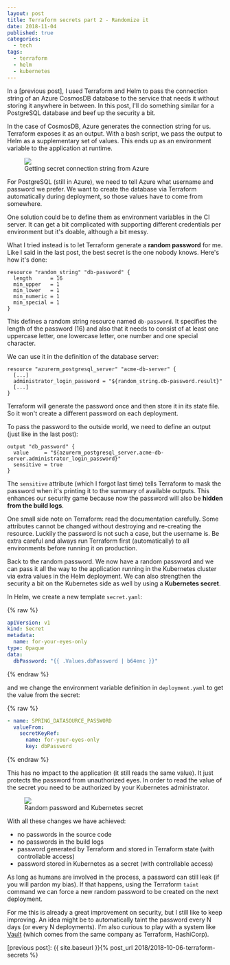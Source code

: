 ```yaml
---
layout: post
title: Terraform secrets part 2 - Randomize it
date: 2018-11-04
published: true
categories:
  - tech
tags:
  - terraform
  - helm
  - kubernetes
---
```


In a [previous post], I used Terraform and Helm to pass the connection string of an Azure
CosmosDB database to the service that needs it without storing it anywhere in
between. In this post, I'll do something similar for a PostgreSQL database and
beef up the security a bit.

In the case of CosmosDB, Azure generates the connection string for us. Terraform
exposes it as an output. With a bash script, we pass the output to Helm as a
supplementary set of values. This ends up as an environment variable to the
application at runtime.

<figure><img src="{{ site.baseurl }}/assets/2018/11/deployment-cosmosdb.png" /><figcaption>Getting secret connection string from Azure</figcaption></figure>

For PostgreSQL (still in Azure), we need to tell Azure what username and
password we prefer. We want to create the database via Terraform automatically
during deployment, so those values have to come from somewhere.

One solution could be to define them as environment variables in the CI server.
It can get a bit complicated with supporting different credentials per
environment but it's doable, although a bit messy.

What I tried instead is to let Terraform generate a **random password** for me.
Like I said in the last post, the best secret is the one nobody knows. Here's
how it's done:

```
resource "random_string" "db-password" {
  length      = 16
  min_upper   = 1
  min_lower   = 1
  min_numeric = 1
  min_special = 1
}
```

This defines a random string resource named `db-password`. It specifies the
length of the password (16) and also that it needs to consist of at least one
uppercase letter, one lowercase letter, one number and one special character.

We can use it in the definition of the database server:

```
resource "azurerm_postgresql_server" "acme-db-server" {
  [...]
  administrator_login_password = "${random_string.db-password.result}"
  [...]
}
```

Terraform will generate the password once and then store it in its state file.
So it won't create a different password on each deployment.

To pass the password to the outside world, we need to define an output (just
like in the last post):

```
output "db_password" {
  value     = "${azurerm_postgresql_server.acme-db-server.administrator_login_password}"
  sensitive = true
}
```

The `sensitive` attribute (which I forgot last time) tells Terraform to mask the
password when it's printing it to the summary of available outputs. This
enhances our security game because now the password will also be **hidden from
the build logs**.

One small side note on Terraform: read the documentation carefully. Some
attributes cannot be changed without destroying and re-creating the resource.
Luckily the password is not such a case, but the username is. Be extra careful
and always run Terraform first (automatically) to all environments before
running it on production.

Back to the random password. We now have a random password and we can pass it
all the way to the application running in the Kubernetes cluster via extra
values in the Helm deployment. We can also strengthen the security a bit on the
Kubernetes side as well by using a **Kubernetes secret**.

In Helm, we create a new template `secret.yaml`:

{% raw %}

```yaml
apiVersion: v1
kind: Secret
metadata:
  name: for-your-eyes-only
type: Opaque
data:
  dbPassword: "{{ .Values.dbPassword | b64enc }}"
```

{% endraw %}

and we change the environment variable definition in `deployment.yaml` to get
the value from the secret:

{% raw %}

```yaml
- name: SPRING_DATASOURCE_PASSWORD
  valueFrom:
    secretKeyRef:
      name: for-your-eyes-only
      key: dbPassword
```

{% endraw %}

This has no impact to the application (it still reads the same value). It just
protects the password from unauthorized eyes. In order to read the value of the
secret you need to be authorized by your Kubernetes administrator.

<figure><img src="{{ site.baseurl }}/assets/2018/11/deployment-postgresql.png" /><figcaption>Random password and Kubernetes secret</figcaption></figure>

With all these changes we have achieved:

- no passwords in the source code
- no passwords in the build logs
- password generated by Terraform and stored in Terraform state (with
  controllable access)
- password stored in Kubernetes as a secret (with controllable access)

As long as humans are involved in the process, a password can still leak (if you
will pardon my bias). If that happens, using the Terraform `taint` command we
can force a new random password to be created on the next deployment.

For me this is already a great improvement on security, but I still like to keep
improving. An idea might be to automatically taint the password every N days (or
every N deployments). I'm also curious to play with a system like
[Vault](https://www.vaultproject.io/) (which comes from the same company as
Terraform, HashiCorp).

[previous post]: {{ site.baseurl }}{% post_url 2018/2018-10-06-terraform-secrets %}
